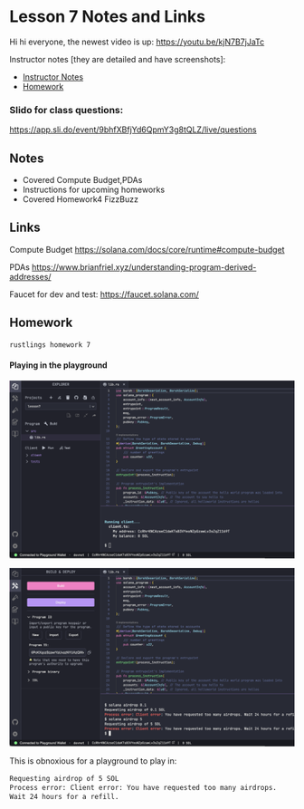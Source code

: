 # Lesson 7 Notes and Links

Hi hi everyone, the newest video is up: https://youtu.be/kjN7B7jJaTc

Instructor notes [they are detailed and have screenshots]:
 - [Instructor Notes](../instructor_slide_notes_and_homework/Lesson7.pdf)
 - [Homework](../instructor_slide_notes_and_homework/Homework8.pdf)


### Slido for class questions:
https://app.sli.do/event/9bhfXBfjYd6QpmY3g8tQLZ/live/questions



## Notes

 - Covered Compute Budget,PDAs
 - Instructions for upcoming homeworks
 - Covered Homework4 FizzBuzz


## Links

Compute Budget
https://solana.com/docs/core/runtime#compute-budget

PDAs
https://www.brianfriel.xyz/understanding-program-derived-addresses/


Faucet for dev and test:
https://faucet.solana.com/



## Homework

```bash
rustlings homework 7
```

#### Playing in the playground

![screenshot of playground](../lessons/screenshot_lesson_07a.png)

![screenshot of playground](../lessons/screenshot_lesson_07b.png)

This is obnoxious for a playground to play in:

```
Requesting airdrop of 5 SOL
Process error: Client error: You have requested too many airdrops. Wait 24 hours for a refill.
```


